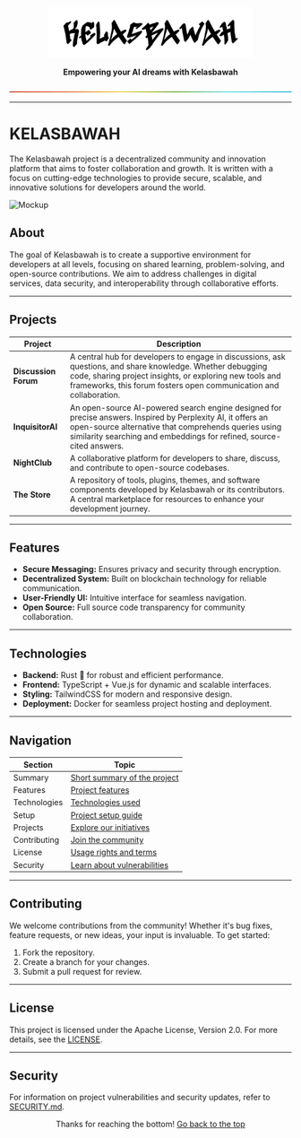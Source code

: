 <a name="readme-top"></a>

<div align="center">

<picture>
  <source media="(prefers-color-scheme: dark)" srcset="https://raw.githubusercontent.com/Kelasbawahstudio/.github/main/src/KELASBAWAH1.png">
  <img height="90" src="https://raw.githubusercontent.com/Kelasbawahstudio/.github/main/src/KELASBAWAH2.png">
</picture>

**Empowering your AI dreams with Kelasbawah**

![](https://raw.githubusercontent.com/Kelasbawahstudio/.github/main/src/rainbow.png)

</div>

---

# KELASBAWAH

The Kelasbawah project is a decentralized community and innovation platform that aims to foster collaboration and growth. It is written with a focus on cutting-edge technologies to provide secure, scalable, and innovative solutions for developers around the world.

![Mockup](https://raw.githubusercontent.com/Kelasbawahstudio/.github/main/src/mockup.png)

## About

The goal of Kelasbawah is to create a supportive environment for developers at all levels, focusing on shared learning, problem-solving, and open-source contributions. We aim to address challenges in digital services, data security, and interoperability through collaborative efforts.

---

## Projects

| Project              | Description                                                                                                                                                                                                                                                                                             |
|----------------------|---------------------------------------------------------------------------------------------------------------------------------------------------------------------------------------------------------------------------------------------------------------------------------------------------------|
| **Discussion Forum** | A central hub for developers to engage in discussions, ask questions, and share knowledge. Whether debugging code, sharing project insights, or exploring new tools and frameworks, this forum fosters open communication and collaboration.                                                               |
| **InquisitorAI**     | An open-source AI-powered search engine designed for precise answers. Inspired by Perplexity AI, it offers an open-source alternative that comprehends queries using similarity searching and embeddings for refined, source-cited answers.                                                                |
| **NightClub**        | A collaborative platform for developers to share, discuss, and contribute to open-source codebases.                                                                                                                                                                                                    |
| **The Store**        | A repository of tools, plugins, themes, and software components developed by Kelasbawah or its contributors. A central marketplace for resources to enhance your development journey.                                                                                                                     |

---

## Features

- **Secure Messaging:** Ensures privacy and security through encryption.
- **Decentralized System:** Built on blockchain technology for reliable communication.
- **User-Friendly UI:** Intuitive interface for seamless navigation.
- **Open Source:** Full source code transparency for community collaboration.

---

## Technologies

- **Backend:** Rust 🦀 for robust and efficient performance.
- **Frontend:** TypeScript + Vue.js for dynamic and scalable interfaces.
- **Styling:** TailwindCSS for modern and responsive design.
- **Deployment:** Docker for seamless project hosting and deployment.

---

## Navigation

| Section      | Topic                                                        |
|--------------|--------------------------------------------------------------|
| Summary      | [Short summary of the project](#about)                       |
| Features     | [Project features](#features)                                |
| Technologies | [Technologies used](#technologies)                           |
| Setup        | [Project setup guide](#setup)                                |
| Projects     | [Explore our initiatives](#projects)                         |
| Contributing | [Join the community](#contributing)                          |
| License      | [Usage rights and terms](#license)                           |
| Security     | [Learn about vulnerabilities](#security)                     |

---

## Contributing

We welcome contributions from the community! Whether it's bug fixes, feature requests, or new ideas, your input is invaluable. To get started:

1. Fork the repository.
2. Create a branch for your changes.
3. Submit a pull request for review.

---

## License

This project is licensed under the Apache License, Version 2.0. For more details, see the [LICENSE](./LICENSE).

---

## Security

For information on project vulnerabilities and security updates, refer to [SECURITY.md](./SECURITY.md).

<p align="center">
    Thanks for reaching the bottom!
    <a href="#readme-top">Go back to the top</a>
</p>
